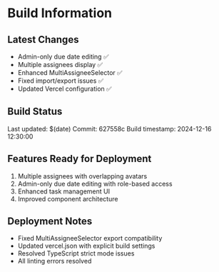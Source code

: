 # Build Information

## Latest Changes
- Admin-only due date editing ✅
- Multiple assignees display ✅
- Enhanced MultiAssigneeSelector ✅
- Fixed import/export issues ✅
- Updated Vercel configuration ✅

## Build Status
Last updated: $(date)
Commit: 627558c
Build timestamp: 2024-12-16 12:30:00

## Features Ready for Deployment
1. Multiple assignees with overlapping avatars
2. Admin-only due date editing with role-based access
3. Enhanced task management UI
4. Improved component architecture

## Deployment Notes
- Fixed MultiAssigneeSelector export compatibility
- Updated vercel.json with explicit build settings
- Resolved TypeScript strict mode issues
- All linting errors resolved

